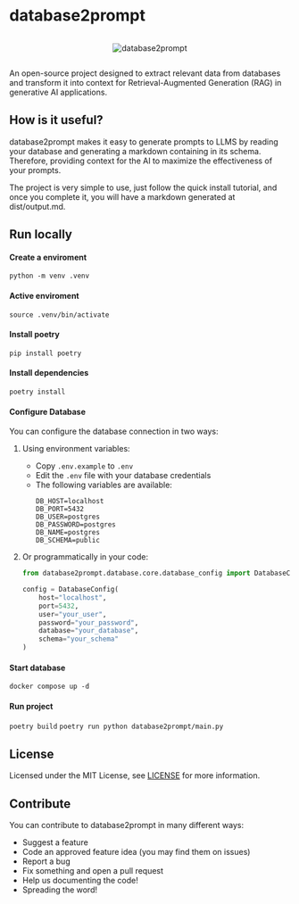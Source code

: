 # database2prompt

<div style="width: 100%; display: flex; align-items: center; justify-content: center;">
  
![database2prompt](https://github.com/user-attachments/assets/e6a86262-dc0e-41e4-8983-8e81e60bdef3)

</div>

An open-source project designed to extract relevant data from databases and transform it into context for Retrieval-Augmented Generation (RAG) in generative AI applications.

## How is it useful?

database2prompt makes it easy to generate prompts to LLMS by reading your database and generating a markdown containing in its schema. Therefore, providing context for the AI to maximize the effectiveness of your prompts. 

The project is very simple to use, just follow the quick install tutorial, and once you complete it, you will have a markdown generated at dist/output.md. 

## Run locally 

#### Create a enviroment

`python -m venv .venv`

#### Active enviroment 

`source .venv/bin/activate`

#### Install poetry

`pip install poetry`

#### Install dependencies

`poetry install`

#### Configure Database

You can configure the database connection in two ways:

1. Using environment variables:
   - Copy `.env.example` to `.env`
   - Edit the `.env` file with your database credentials
   - The following variables are available:
     ```
     DB_HOST=localhost
     DB_PORT=5432
     DB_USER=postgres
     DB_PASSWORD=postgres
     DB_NAME=postgres
     DB_SCHEMA=public
     ```

2. Or programmatically in your code:
   ```python
   from database2prompt.database.core.database_config import DatabaseConfig
   
   config = DatabaseConfig(
       host="localhost",
       port=5432,
       user="your_user",
       password="your_password",
       database="your_database",
       schema="your_schema"
   )
   ```

#### Start database

`docker compose up -d`

#### Run project

`poetry build`
`poetry run python database2prompt/main.py`

## License

Licensed under the MIT License, see <a href="https://github.com/orladigital/database2prompt/blob/main/LICENSE">LICENSE</a> for more information.

## Contribute

You can contribute to database2prompt in many different ways: 

* Suggest a feature
* Code an approved feature idea (you may find them on issues)
* Report a bug
* Fix something and open a pull request
* Help us documenting the code!
* Spreading the word! 
